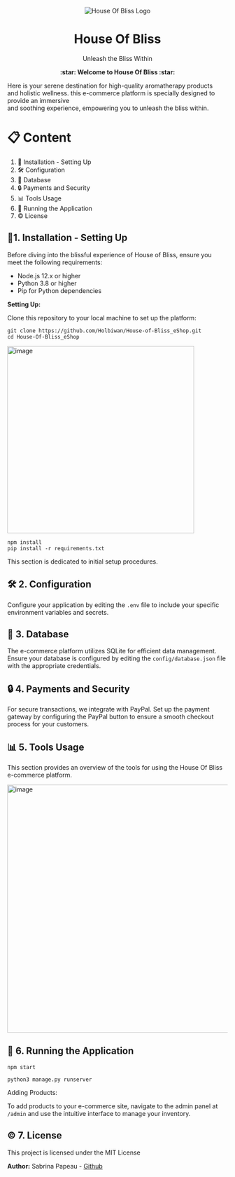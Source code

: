 <p align="center">
  <img src="https://zupimages.net/up/24/06/1e99.png" alt="House Of Bliss Logo"/>
  <h1 align="center">House Of Bliss</h1>
  <p align="center">Unleash the Bliss Within</p>
  <p align="center">
    <b>:star: Welcome to House Of Bliss :star:</b>
  </p>
</p>

Here is your serene destination for high-quality aromatherapy products  
and holistic wellness. this e-commerce platform is specially designed to provide an immersive  
and soothing experience, empowering you to unleash the bliss within.

# 📋 Content

1. 🔨 Installation - Setting Up
2. 🛠️ Configuration
3. 💽 Database
4. 🔒 Payments and Security
5. 📊 Tools Usage
6. 🏃 Running the Application
7. ©️ License
   
## 🔨1. Installation - Setting Up

Before diving into the blissful experience of House of Bliss, ensure you meet the following requirements:

- Node.js 12.x or higher  
- Python 3.8 or higher  
- Pip for Python dependencies  

**Setting Up:**  

Clone this repository to your local machine to set up the platform:

```
git clone https://github.com/Holbiwan/House-of-Bliss_eShop.git
cd House-Of-Bliss_eShop
```

<img width="427" alt="image" src="https://github.com/Holbiwan/House-of-Bliss_eShop/assets/135612979/823e1e6c-456b-45cc-bf95-133bfa8e16fd">


```
npm install
pip install -r requirements.txt
```

This section is dedicated to initial setup procedures.

## 🛠️ 2. Configuration

Configure your application by editing the `.env` file to include your specific environment variables and secrets.

## 💽 3. Database

The e-commerce platform utilizes SQLite for efficient data management. Ensure your database is configured by editing the `config/database.json` file with the appropriate credentials.

## 🔒 4. Payments and Security

For secure transactions, we integrate with PayPal. Set up the payment gateway by configuring the PayPal button to ensure a smooth checkout process for your customers.

## 📊 5. Tools Usage

This section provides an overview of the tools for using the House Of Bliss e-commerce platform.

<img width="566" alt="image" src="https://github.com/Holbiwan/House-of-Bliss_eShop/assets/135612979/a3ae9363-1a52-4b24-9f85-2fd869286d47">


## 🏃 6. Running the Application

```Start the development server with:
npm start
```

```For the Django backend:
python3 manage.py runserver
```
Adding Products:

To add products to your e-commerce site, navigate to the admin panel at `/admin` and use the intuitive interface to manage your inventory.

## ©️ 7. License

This project is licensed under the MIT License

**Author:** Sabrina Papeau - [Github](https://github.com/Holbiwan)
